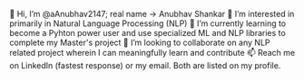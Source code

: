 👋 Hi, I’m @aAnubhav2147; real name -> Anubhav Shankar
👀 I’m interested in primarily in Natural Language Processing (NLP)
🌱 I’m currently learning to become a Pyhton power user and use specialized ML and NLP libraries to complete my Master's project
💞️ I’m looking to collaborate on any NLP related project wherein I can meaningfully learn and contribute
📫 Reach me on LinkedIn (fastest response) or my email. Both are listed on my profile.
